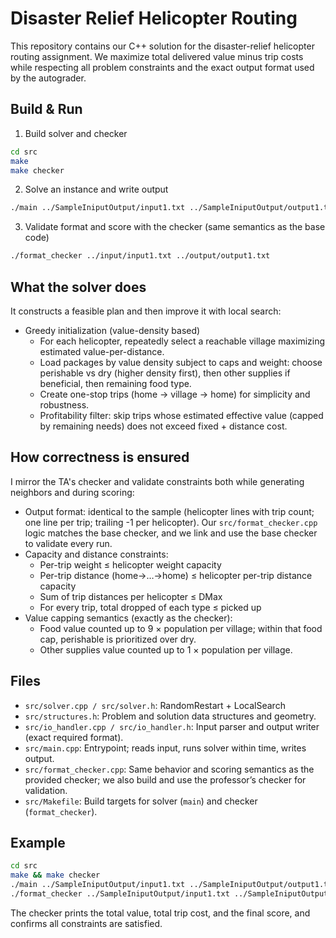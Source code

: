 # Disaster Relief Helicopter Routing

This repository contains our C++ solution for the disaster-relief helicopter routing assignment. We maximize total delivered value minus trip costs while respecting all problem constraints and the exact output format used by the autograder.

## Build & Run

1) Build solver and checker
```bash
cd src
make
make checker
```

2) Solve an instance and write output
```bash
./main ../SampleIniputOutput/input1.txt ../SampleIniputOutput/output1.txt
```

3) Validate format and score with the checker (same semantics as the base code)
```bash
./format_checker ../input/input1.txt ../output/output1.txt
```

## What the solver does

It constructs a feasible plan and then improve it with local search:

- Greedy initialization (value-density based)
  - For each helicopter, repeatedly select a reachable village maximizing estimated value-per-distance.
  - Load packages by value density subject to caps and weight: choose perishable vs dry (higher density first), then other supplies if beneficial, then remaining food type.
  - Create one-stop trips (home → village → home) for simplicity and robustness.
  - Profitability filter: skip trips whose estimated effective value (capped by remaining needs) does not exceed fixed + distance cost.

## How correctness is ensured

I mirror the TA's checker and validate constraints both while generating neighbors and during scoring:

- Output format: identical to the sample (helicopter lines with trip count; one line per trip; trailing -1 per helicopter). Our `src/format_checker.cpp` logic matches the base checker, and we link and use the base checker to validate every run.
- Capacity and distance constraints:
  - Per-trip weight ≤ helicopter weight capacity
  - Per-trip distance (home→…→home) ≤ helicopter per-trip distance capacity
  - Sum of trip distances per helicopter ≤ DMax
  - For every trip, total dropped of each type ≤ picked up
- Value capping semantics (exactly as the checker):
  - Food value counted up to 9 × population per village; within that food cap, perishable is prioritized over dry.
  - Other supplies value counted up to 1 × population per village.

## Files

- `src/solver.cpp / src/solver.h`: RandomRestart + LocalSearch
- `src/structures.h`: Problem and solution data structures and geometry.
- `src/io_handler.cpp / src/io_handler.h`: Input parser and output writer (exact required format).
- `src/main.cpp`: Entrypoint; reads input, runs solver within time, writes output.
- `src/format_checker.cpp`: Same behavior and scoring semantics as the provided checker; we also build and use the professor’s checker for validation.
- `src/Makefile`: Build targets for solver (`main`) and checker (`format_checker`).

## Example

```bash
cd src
make && make checker
./main ../SampleIniputOutput/input1.txt ../SampleIniputOutput/output1.txt
./format_checker ../SampleIniputOutput/input1.txt ../SampleIniputOutput/output1.txt
```

The checker prints the total value, total trip cost, and the final score, and confirms all constraints are satisfied.
